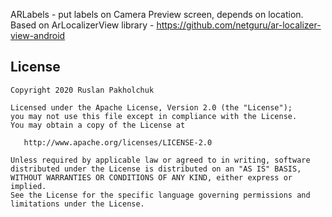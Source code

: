 ARLabels - put labels on Camera Preview screen, depends on location.
Based on ArLocalizerView library - https://github.com/netguru/ar-localizer-view-android

## License
```
Copyright 2020 Ruslan Pakholchuk

Licensed under the Apache License, Version 2.0 (the "License");
you may not use this file except in compliance with the License.
You may obtain a copy of the License at

   http://www.apache.org/licenses/LICENSE-2.0

Unless required by applicable law or agreed to in writing, software
distributed under the License is distributed on an "AS IS" BASIS,
WITHOUT WARRANTIES OR CONDITIONS OF ANY KIND, either express or implied.
See the License for the specific language governing permissions and
limitations under the License.
```
